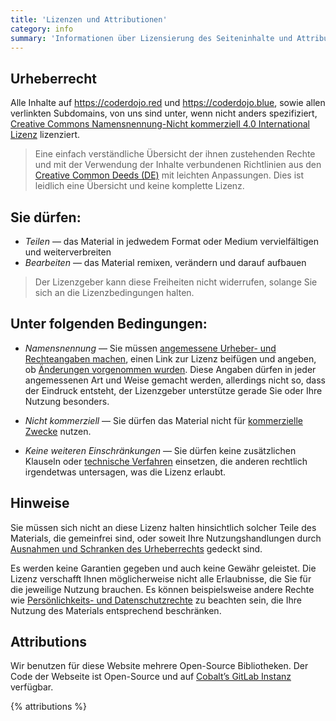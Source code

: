 ```yaml
---
title: 'Lizenzen und Attributionen'
category: info
summary: 'Informationen über Lizensierung des Seiteninhalte und Attributionen von verwendeten Open-Source Projekten'
---
```


## Urheberrecht

Alle Inhalte auf <https://coderdojo.red> und <https://coderdojo.blue>, sowie allen verlinkten Subdomains, von uns sind
unter, wenn nicht anders spezifiziert,
[Creative Commons Namensnennung-Nicht kommerziell 4.0 International Lizenz](https://creativecommons.org/licenses/by-nc/4.0/)
lizenziert.

> Eine einfach verständliche Übersicht der ihnen zustehenden Rechte und mit der Verwendung der Inhalte verbundenen
> Richtlinien aus den [Creative Common Deeds (DE)](https://creativecommons.org/licenses/by-nc/4.0/deed.de) mit leichten
> Anpassungen. Dies ist leidlich eine Übersicht und keine komplette Lizenz.

## Sie dürfen:

-   _Teilen_ — das Material in jedwedem Format oder Medium vervielfältigen und weiterverbreiten
-   _Bearbeiten_ — das Material remixen, verändern und darauf aufbauen

> Der Lizenzgeber kann diese Freiheiten nicht widerrufen, solange Sie sich an die Lizenzbedingungen halten.

## Unter folgenden Bedingungen:

-   _Namensnennung_ — Sie müssen
    [angemessene Urheber- und Rechteangaben machen](https://wiki.creativecommons.org/License_Versions#Detailed_attribution_comparison_chart),
    einen Link zur Lizenz beifügen und angeben, ob
    [Änderungen vorgenommen wurden](https://wiki.creativecommons.org/Best_practices_for_attribution#This_is_a_good_attribution_for_material_you_modified_slightly).
    Diese Angaben dürfen in jeder angemessenen Art und Weise gemacht werden, allerdings nicht so, dass der Eindruck
    entsteht, der Lizenzgeber unterstütze gerade Sie oder Ihre Nutzung besonders.

-   _Nicht kommerziell_ — Sie dürfen das Material nicht für
    [kommerzielle Zwecke](https://creativecommons.org/faq/#does-my-use-violate-the-noncommercial-clause-of-the-licenses)
    nutzen.

-   _Keine weiteren Einschränkungen_ — Sie dürfen keine zusätzlichen Klauseln oder
    [technische Verfahren](https://wiki.creativecommons.org/License_Versions#Application_of_effective_technological_measures_by_users_of_CC-licensed_works_prohibited)
    einsetzen, die anderen rechtlich irgendetwas untersagen, was die Lizenz erlaubt.

## Hinweise

Sie müssen sich nicht an diese Lizenz halten hinsichtlich solcher Teile des Materials, die gemeinfrei sind, oder soweit
Ihre Nutzungshandlungen durch
[Ausnahmen und Schranken des Urheberrechts](https://creativecommons.org/faq/#do-creative-commons-licenses-affect-exceptions-and-limitations-to-copyright-such-as-fair-dealing-and-fair-use)
gedeckt sind.

Es werden keine Garantien gegeben und auch keine Gewähr geleistet. Die Lizenz verschafft Ihnen möglicherweise nicht alle
Erlaubnisse, die Sie für die jeweilige Nutzung brauchen. Es können beispielsweise andere Rechte wie
[Persönlichkeits- und Datenschutzrechte](https://wiki.creativecommons.org/Considerations_for_licensors_and_licensees) zu
beachten sein, die Ihre Nutzung des Materials entsprechend beschränken.

## Attributions

Wir benutzen für diese Website mehrere Open-Source Bibliotheken. Der Code der Webseite ist Open-Source und auf
[Cobalt’s GitLab Instanz](https://gitlab.cobalt.rocks/coderdojo) verfügbar.

{% attributions %}
